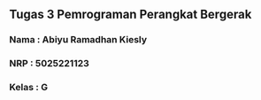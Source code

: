 ## Tugas 3 Pemrograman Perangkat Bergerak

### Nama : Abiyu Ramadhan Kiesly
### NRP : 5025221123
### Kelas : G
